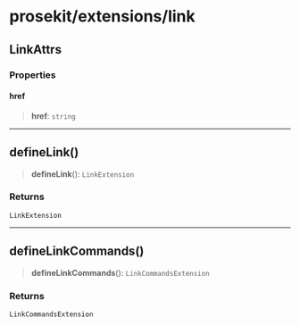 # prosekit/extensions/link

<a id="LinkAttrs" name="LinkAttrs"></a>

## LinkAttrs

### Properties

<a id="href" name="href"></a>

#### href

> **href**: `string`

***

<a id="defineLink" name="defineLink"></a>

## defineLink()

> **defineLink**(): `LinkExtension`

### Returns

`LinkExtension`

***

<a id="defineLinkCommands" name="defineLinkCommands"></a>

## defineLinkCommands()

> **defineLinkCommands**(): `LinkCommandsExtension`

### Returns

`LinkCommandsExtension`
